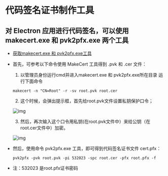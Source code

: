 # 代码签名证书制作工具

## 对 Electron 应用进行代码签名，可以使用 makecert.exe 和 pvk2pfx.exe 两个工具

- [获取makecert.exe 和 pvk2pfx.exe工具](https://github.com/clearself/codeSign)

- 首先，可参考以下命令使用 MakeCert 工具得到 .pvk 和 .cer 文件：
  1. 以管理员身份运行cmd并进入makecert.exe 和 pvk2pfx.exe所在目录 运行下面命令

    ```bush
    makecert -n "CN=Root" -r -sv root.pvk root.cer
    ```

  2. 这个时候，会弹出提示框，首先给root.pvk文件设置私钥保护口令；

  ![img](/codeSign/codeSign1.png)

  3. 然后，再次输入这个口令用私钥(在root.pvk文件中）来给公钥（在root.cer文件中）加密。

  ![img](/codeSign/codeSign2.png)

- 然后，使用命令 pvk2pfx.exe 工具，即可得到代码签名证书文件 cert.pfx：

    ```bush
    pvk2pfx -pvk root.pvk -pi 532023 -spc root.cer -pfx root.pfx -f
    ```

- 注：532023 是root.pfx证书密码
